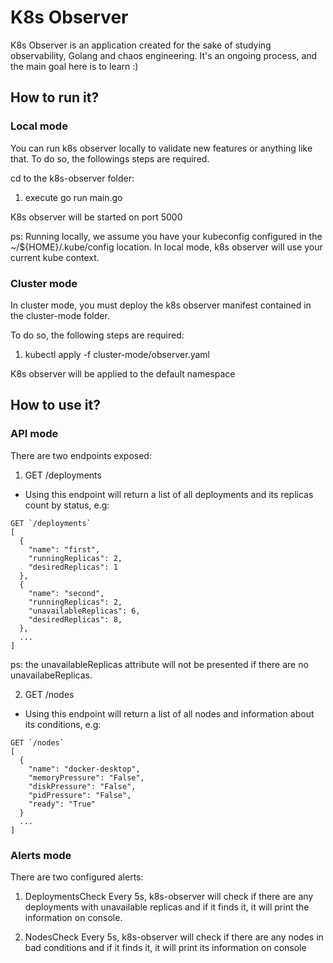 # K8s Observer

K8s Observer is an application created for the sake of studying observability, Golang and chaos engineering.
It's an ongoing process, and the main goal here is to learn :)

## How to run it?

### Local mode
You can run k8s observer locally to validate new features or anything like that.
To do so, the followings steps are required.

cd to the k8s-observer folder:

1) execute go run main.go

K8s observer will be started on port 5000

ps: Running locally, we assume you have your kubeconfig configured in the ~/${HOME}/.kube/config location.
In local mode, k8s observer will use your current kube context.

### Cluster mode
In cluster mode, you must deploy the k8s observer manifest contained in the cluster-mode folder.

To do so, the following steps are required:
1) kubectl apply -f cluster-mode/observer.yaml

K8s observer will be applied to the default namespace

## How to use it?

### API mode

There are two endpoints exposed:
1) GET /deployments
- Using this endpoint will return a list of all deployments and its replicas count by status, e.g:
```
GET `/deployments`
[
  {
    "name": "first",
    "runningReplicas": 2,
    "desiredReplicas": 1
  },
  {
    "name": "second",
    "runningReplicas": 2,
    "unavailableReplicas": 6,
    "desiredReplicas": 8,
  },
  ...
]
```

ps: the unavailableReplicas attribute will not be presented if there are no unavailabeReplicas.

2) GET /nodes
- Using this endpoint will return a list of all nodes and information about its conditions, e.g:
```
GET `/nodes`
[
  {
    "name": "docker-desktop",
    "memoryPressure": "False",
    "diskPressure": "False",
    "pidPressure": "False",
    "ready": "True"
  }
  ...
]
```

### Alerts mode

There are two configured alerts:
1) DeploymentsCheck
Every 5s, k8s-observer will check if there are any deployments with unavailable replicas and if it finds it, it will print
the information on console.

2) NodesCheck
Every 5s, k8s-observer will check if there are any nodes in bad conditions and if it finds it, it will print its
information on console
